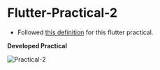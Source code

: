 # Flutter-Practical-2

- Followed [this definition](https://github.com/canopas/flutter-developer-roadmap-2023?tab=readme-ov-file#practical-2) for this flutter practical.

**Developed Practical**

![Practical-2](https://github.com/cp-amisha-i/Flutter-Practical-2/assets/73588408/f258b944-66b0-43a7-8cc4-dc51a5ca6f32)

